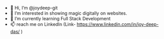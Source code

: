 - 👋 Hi, I’m @joydeep-git
- 👀 I’m interested in showing magic digitally on websites.
- 🌱 I’m currently learning Full Stack Development
- 📫 reach me on LinkedIn (Link- https://www.linkedin.com/in/joy-deep-das/ )

<!---
joydeep-git/joydeep-git is a ✨ special ✨ repository because its `README.md` (this file) appears on your GitHub profile.
You can click the Preview link to take a look at your changes.
--->
